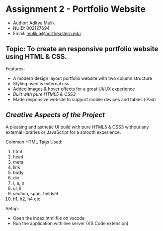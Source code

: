
# Assignment 2 - Portfolio Website

- Author: Aditya Mulik
- NUID: 002127694
- Email: mulik.a@northeastern.edu

## Topic: To create an responsive portfolio website using HTML & CSS.

Features:
- A modern design layout portfolio website with two column structure
- Styling used is external css
- Added images & hover effects for a great UI/UX experience
- *Built with pure HTML5 & CSS3*
- Made responsive website to support mobile devices and tables (iPad)

## *Creative Aspects of the Project*
A pleasing and asthetic UI build with pure HTML5 & CSS3 without any external libraries or JavaScript for a smooth experience.

Common HTML Tags Used:

1. html
2. head
3. meta
4. link
5. body
6. div
7. i, a, p
8. ul, li
9. section, span, fieldset
10. h1, h2, h4 etc

Setup:
- Open the index.html file on vscode
- Run the application with live server (VS Code extension)
